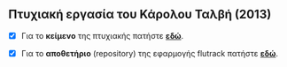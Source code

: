 ## Πτυχιακή εργασία του Κάρολου Ταλβή (2013)

- [x] Για το **κείμενο** της πτυχιακής πατήστε **[εδώ](talvis.pdf)**.
- [x] Για το **αποθετήριο** (repository) της εφαρμογής flutrack πατήστε **[εδώ](https://github.com/flutrack/Flutrack.org_webapp_source_code)**.

